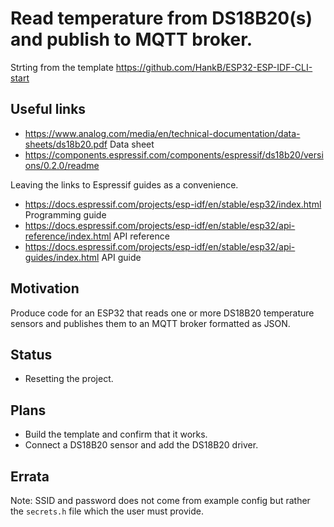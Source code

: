  # Read temperature from DS18B20(s) and publish to MQTT broker. 

Strting from the template <https://github.com/HankB/ESP32-ESP-IDF-CLI-start>

## Useful links

* <https://www.analog.com/media/en/technical-documentation/data-sheets/ds18b20.pdf> Data sheet
* <https://components.espressif.com/components/espressif/ds18b20/versions/0.2.0/readme>

Leaving the links to Espressif guides as a convenience.

* <https://docs.espressif.com/projects/esp-idf/en/stable/esp32/index.html> Programming guide
* <https://docs.espressif.com/projects/esp-idf/en/stable/esp32/api-reference/index.html> API reference
* <https://docs.espressif.com/projects/esp-idf/en/stable/esp32/api-guides/index.html> API guide

## Motivation

Produce code for an ESP32 that reads one or more DS18B20 temperature sensors and publishes them to an MQTT broker formatted as JSON.

## Status

* Resetting the project.

## Plans

* Build the template and confirm that it works.
* Connect a DS18B20 sensor and add the DS18B20 driver.

## Errata

Note: SSID and password does not come from example config but rather the `secrets.h` file which the user must provide.
